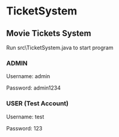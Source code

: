 # TicketSystem
## Movie Tickets System

Run src\TicketSystem.java to start program

### ADMIN

Username: admin

Password: admin1234

### USER (Test Account)

Username: test

Password: 123
